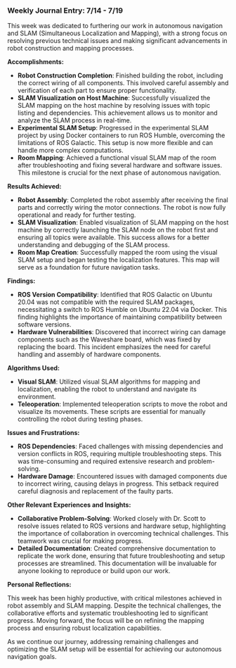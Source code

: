 ### Weekly Journal Entry: 7/14 - 7/19

This week was dedicated to furthering our work in autonomous navigation and SLAM (Simultaneous Localization and Mapping), with a strong focus on resolving previous technical issues and making significant advancements in robot construction and mapping processes.

**Accomplishments:**

- **Robot Construction Completion**: Finished building the robot, including the correct wiring of all components. This involved careful assembly and verification of each part to ensure proper functionality.
- **SLAM Visualization on Host Machine**: Successfully visualized the SLAM mapping on the host machine by resolving issues with topic listing and dependencies. This achievement allows us to monitor and analyze the SLAM process in real-time.
- **Experimental SLAM Setup**: Progressed in the experimental SLAM project by using Docker containers to run ROS Humble, overcoming the limitations of ROS Galactic. This setup is now more flexible and can handle more complex computations.
- **Room Mapping**: Achieved a functional visual SLAM map of the room after troubleshooting and fixing several hardware and software issues. This milestone is crucial for the next phase of autonomous navigation.

**Results Achieved:**

- **Robot Assembly**: Completed the robot assembly after receiving the final parts and correctly wiring the motor connections. The robot is now fully operational and ready for further testing.
- **SLAM Visualization**: Enabled visualization of SLAM mapping on the host machine by correctly launching the SLAM node on the robot first and ensuring all topics were available. This success allows for a better understanding and debugging of the SLAM process.
- **Room Map Creation**: Successfully mapped the room using the visual SLAM setup and began testing the localization features. This map will serve as a foundation for future navigation tasks.

**Findings:**

- **ROS Version Compatibility**: Identified that ROS Galactic on Ubuntu 20.04 was not compatible with the required SLAM packages, necessitating a switch to ROS Humble on Ubuntu 22.04 via Docker. This finding highlights the importance of maintaining compatibility between software versions.
- **Hardware Vulnerabilities**: Discovered that incorrect wiring can damage components such as the Waveshare board, which was fixed by replacing the board. This incident emphasizes the need for careful handling and assembly of hardware components.

**Algorithms Used:**

- **Visual SLAM**: Utilized visual SLAM algorithms for mapping and localization, enabling the robot to understand and navigate its environment.
- **Teleoperation**: Implemented teleoperation scripts to move the robot and visualize its movements. These scripts are essential for manually controlling the robot during testing phases.

**Issues and Frustrations:**

- **ROS Dependencies**: Faced challenges with missing dependencies and version conflicts in ROS, requiring multiple troubleshooting steps. This was time-consuming and required extensive research and problem-solving.
- **Hardware Damage**: Encountered issues with damaged components due to incorrect wiring, causing delays in progress. This setback required careful diagnosis and replacement of the faulty parts.

**Other Relevant Experiences and Insights:**

- **Collaborative Problem-Solving**: Worked closely with Dr. Scott to resolve issues related to ROS versions and hardware setup, highlighting the importance of collaboration in overcoming technical challenges. This teamwork was crucial for making progress.
- **Detailed Documentation**: Created comprehensive documentation to replicate the work done, ensuring that future troubleshooting and setup processes are streamlined. This documentation will be invaluable for anyone looking to reproduce or build upon our work.

**Personal Reflections:**

This week has been highly productive, with critical milestones achieved in robot assembly and SLAM mapping. Despite the technical challenges, the collaborative efforts and systematic troubleshooting led to significant progress. Moving forward, the focus will be on refining the mapping process and ensuring robust localization capabilities.

As we continue our journey, addressing remaining challenges and optimizing the SLAM setup will be essential for achieving our autonomous navigation goals.
